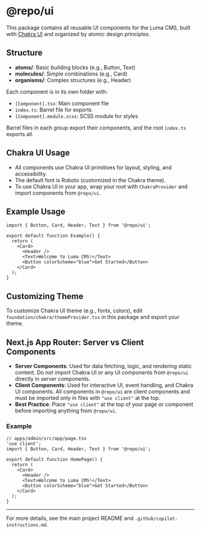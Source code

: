 # @repo/ui

This package contains all reusable UI components for the Luma CMS, built with [Chakra UI](https://chakra-ui.com/) and organized by atomic design principles.

## Structure

- **atoms/**: Basic building blocks (e.g., Button, Text)
- **molecules/**: Simple combinations (e.g., Card)
- **organisms/**: Complex structures (e.g., Header)

Each component is in its own folder with:

- `[Component].tsx`: Main component file
- `index.ts`: Barrel file for exports
- `[Component].module.scss`: SCSS module for styles

Barrel files in each group export their components, and the root `index.ts` exports all.

## Chakra UI Usage

- All components use Chakra UI primitives for layout, styling, and accessibility.
- The default font is Roboto (customized in the Chakra theme).
- To use Chakra UI in your app, wrap your root with `ChakraProvider` and import components from `@repo/ui`.

## Example Usage

```tsx
import { Button, Card, Header, Text } from '@repo/ui';

export default function Example() {
  return (
    <Card>
      <Header />
      <Text>Welcome to Luma CMS!</Text>
      <Button colorScheme="blue">Get Started</Button>
    </Card>
  );
}
```

## Customizing Theme

To customize Chakra UI theme (e.g., fonts, colors), edit `foundation/chakra/themeProvider.tsx` in this package and export your theme.

## Next.js App Router: Server vs Client Components

- **Server Components**: Used for data fetching, logic, and rendering static content. Do not import Chakra UI or any UI components from `@repo/ui` directly in server components.
- **Client Components**: Used for interactive UI, event handling, and Chakra UI components. All components in `@repo/ui` are client components and must be imported only in files with `"use client"` at the top.
- **Best Practice**: Place `"use client"` at the top of your page or component before importing anything from `@repo/ui`.

### Example

```tsx
// apps/admin/src/app/page.tsx
'use client';
import { Button, Card, Header, Text } from '@repo/ui';

export default function HomePage() {
  return (
    <Card>
      <Header />
      <Text>Welcome to Luma CMS!</Text>
      <Button colorScheme="blue">Get Started</Button>
    </Card>
  );
}
```

---

For more details, see the main project README and `.github/copilot-instructions.md`.
